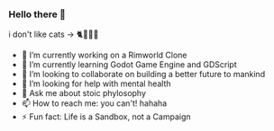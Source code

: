 ### Hello there 👋
i don't like cats -> 🐈🚫🙅‍♂️

- 🔭 I’m currently working on a Rimworld Clone
- 🌱 I’m currently learning Godot Game Engine and GDScript
- 👯 I’m looking to collaborate on building a better future to mankind
- 🤔 I’m looking for help with mental health
- 💬 Ask me about stoic phylosophy
- 📫 How to reach me: you can't! hahaha
- ⚡ Fun fact: Life is a Sandbox, not a Campaign

<!--
**Rajhakin/Rajhakin** is a ✨ _special_ ✨ repository because its `README.md` (this file) appears on your GitHub profile.

Here are some ideas to get you started:


-->
